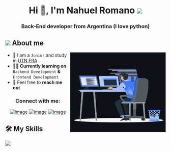 <h1 align="center">Hi 👋, I'm Nahuel Romano <img height="40" src="https://emoji.gg/assets/emoji/7333-parrotdance.gif"></h1>
<h3 align="center">Back-End developer from Argentina (I love python)</h3>

<!--About Me-->

## <picture><img src = "https://github.com/7oSkaaa/7oSkaaa/blob/main/Images/about_me.gif?raw=true" width = 30px></picture> About me

<p><img align="right" height="250" width="300" src="https://raw.githubusercontent.com/SubhadeepZilong/SubhadeepZilong/main/icons/animation_500_kxa883sd.gif" alt="SubhadeepZilong" /></p>

- :school: I am a `Junior` and study in [UTN FRA](https://utn.edu.ar/es/)
- :technologist: **Currently learning on** `Backend Development` **&** `Frontend Development`
- :email: Feel free to **reach me out**<br>

<h3 align="center">Connect with me:</h3>
<div align="center">

[![image](https://img.shields.io/badge/LinkedIn-2962c4?style=for-the-badge&logo=linkedin&logoColor=white)](https://www.linkedin.com/in/osvaldx)
[![image](https://img.shields.io/badge/Discord-5865F2.svg?style=for-the-badge&logo=Discord&logoColor=white)](https://discord.com/users/1141746983053303820)
[![image](https://img.shields.io/badge/Gmail-c43c37?style=for-the-badge&logo=gmail&logoColor=white)](mailto:romanonahuel24@gmail.com)
  
</div>

## 🛠️ My Skills

<p align="left">
  <a href="https://github.com/osvaldx"><img src="https://skillicons.dev/icons?i=python,java,cs,html,css,javascript,mysql,mongodb,vscode,visualstudio,git,github,linux"></a>
</p>
